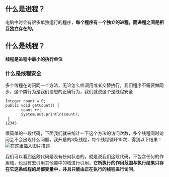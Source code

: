 ## 什么是进程？

电脑中时会有很多单独运行的程序，**每个程序有一个独立的进程，而进程之间是相互独立存在的。**

## 什么是线程？

**线程是进程中最小的执行单位**

### 什么是线程安全

多个线程在访问同一个方法，无论怎么样调用或者交替执行，我们程序不需要做同步，这个类行为是我们设想的正确行为，我们就说这个是线程安全

```
Integer count = 0;
public void getCount() {
       count ++;
       System.out.println(count);
 }
12345
```

很简单的一段代码，下面我们就来统计一下这个方法的访问次数，多个线程同时访问会不会出现什么问题，我开启的3条线程，每个线程循环10次，得到以下结果：
![在这里插入图片描述](https://img-blog.csdnimg.cn/20190409094149282.png?x-oss-process=image/watermark,type_ZmFuZ3poZW5naGVpdGk,shadow_10,text_aHR0cHM6Ly9ibG9nLmNzZG4ubmV0L2JlaWRhb2w=,size_16,color_FFFFFF,t_70)

我们可以看到这段代码是没有任何状态的，就是说我们这段代码，不包含任何的作用域，也没有去引用其他类中的域进行引用，**它所执行的作用范围与执行结果只存在它这条线程的局部变量中，并且只能由正在执行的线程进行访问**。